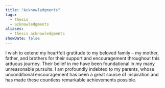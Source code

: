```yaml
---
title: "Acknowledgments"
tags:
  - thesis
  - acknowledgments
aliases:
  - thesis acknowledgments
showDate: false
---
```


I wish to extend my heartfelt gratitude to my beloved family – my mother,
father, and brothers for their support and encouragement throughout this
arduous journey. Their belief in me have been foundational in my many
unreasonable pursuits. I am profoundly indebted to my parents, whose
unconditional encouragement has been a great source of inspiration and has
made these countless remarkable achievements possible.